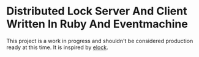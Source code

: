 # Distributed Lock Server And Client Written In Ruby And Eventmachine

This project is a work in progress and shouldn't be considered production ready at this time.
It is inspired by [elock](http://github.com/dustin/elock "elock").
